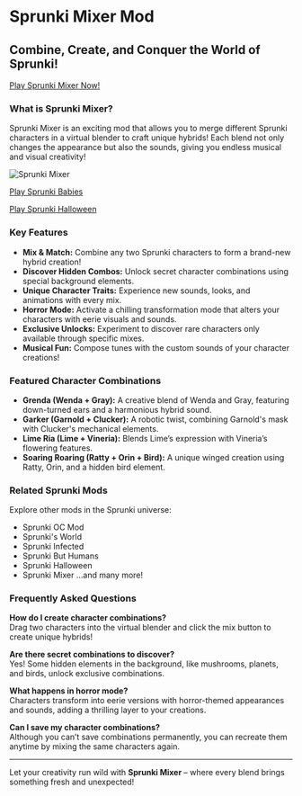 # Sprunki Mixer Mod
## Combine, Create, and Conquer the World of Sprunki!

[Play Sprunki Mixer Now!](https://sprunkiincredibox.app/sprunki-mixer)

### What is Sprunki Mixer?
Sprunki Mixer is an exciting mod that allows you to merge different Sprunki characters in a virtual blender to craft unique hybrids! Each blend not only changes the appearance but also the sounds, giving you endless musical and visual creativity!

![Sprunki Mixer](https://sprunkiincredibox.app/images/sprunki_mixer.jpg)

[Play Sprunki Babies](https://github.com/Sprunki-Babies/)

[Play Sprunki Halloween](https://github.com/Sprunki-Halloween-Mod)

### Key Features
- **Mix & Match:** Combine any two Sprunki characters to form a brand-new hybrid creation!
- **Discover Hidden Combos:** Unlock secret character combinations using special background elements.
- **Unique Character Traits:** Experience new sounds, looks, and animations with every mix.
- **Horror Mode:** Activate a chilling transformation mode that alters your characters with eerie visuals and sounds.
- **Exclusive Unlocks:** Experiment to discover rare characters only available through specific mixes.
- **Musical Fun:** Compose tunes with the custom sounds of your character creations!

### Featured Character Combinations
- **Grenda (Wenda + Gray):** A creative blend of Wenda and Gray, featuring down-turned ears and a harmonious hybrid sound.
- **Garker (Garnold + Clucker):** A robotic twist, combining Garnold's mask with Clucker's mechanical elements.
- **Lime Ria (Lime + Vineria):** Blends Lime’s expression with Vineria’s flowering features.
- **Soaring Roaring (Ratty + Orin + Bird):** A unique winged creation using Ratty, Orin, and a hidden bird element.

### Related Sprunki Mods
Explore other mods in the Sprunki universe:
- Sprunki OC Mod
- Sprunki's World
- Sprunki Infected
- Sprunki But Humans
- Sprunki Halloween
- Sprunki Mixer
…and many more!

### Frequently Asked Questions
**How do I create character combinations?**  
Drag two characters into the virtual blender and click the mix button to create unique hybrids!

**Are there secret combinations to discover?**  
Yes! Some hidden elements in the background, like mushrooms, planets, and birds, unlock exclusive combinations.

**What happens in horror mode?**  
Characters transform into eerie versions with horror-themed appearances and sounds, adding a thrilling layer to your creations.

**Can I save my character combinations?**  
Although you can’t save combinations permanently, you can recreate them anytime by mixing the same characters again.

---
Let your creativity run wild with **Sprunki Mixer** – where every blend brings something fresh and unexpected!

